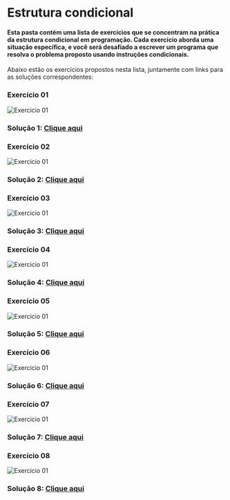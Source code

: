 # Estrutura condicional

#### Esta pasta contém uma lista de exercícios que se concentram na prática da estrutura condicional em programação. Cada exercício aborda uma situação específica, e você será desafiado a escrever um programa que resolva o problema proposto usando instruções condicionais.

Abaixo estão os exercícios propostos nesta lista, juntamente com links para as soluções correspondentes:

###  Exercício 01
<img src="imgs/1.png" alt="Exercicio 01">

### Solução 1: [Clique aqui](/Exercícios/Estrutura%20condicional/src/exercicios01/Main.java)


###  Exercício 02
<img src="imgs/2.png" alt="Exercicio 01">

### Solução 2: [Clique aqui](/Exercícios/Estrutura%20condicional/src/exercicios02/Main.java)


###  Exercício 03
<img src="imgs/3.png" alt="Exercicio 01">

### Solução 3: [Clique aqui](/Exercícios/Estrutura%20condicional/src/exercicios03/Main.java)

###  Exercício 04
<img src="imgs/4.png" alt="Exercicio 01">

### Solução 4: [Clique aqui](/Exercícios/Estrutura%20condicional/src/exercicios04/Main.java)

###  Exercício 05
<img src="imgs/5.png" alt="Exercicio 01">

### Solução 5: [Clique aqui](/Exercícios/Estrutura%20condicional/src/exercicios05/Main.java)

###  Exercício 06
<img src="imgs/6.png" alt="Exercicio 01">

### Solução 6: [Clique aqui](/Exercícios/Estrutura%20condicional/src/exercicios06/Main.java)

###  Exercício 07
<img src="imgs/7.png" alt="Exercicio 01">

### Solução 7: [Clique aqui](/Exercícios/Estrutura%20condicional/src/exercicios07/Main.java)

###  Exercício 08
<img src="imgs/8.png" alt="Exercicio 01">

### Solução 8: [Clique aqui](/Exercícios/Estrutura%20condicional/src/exercicios08/Main.java)

